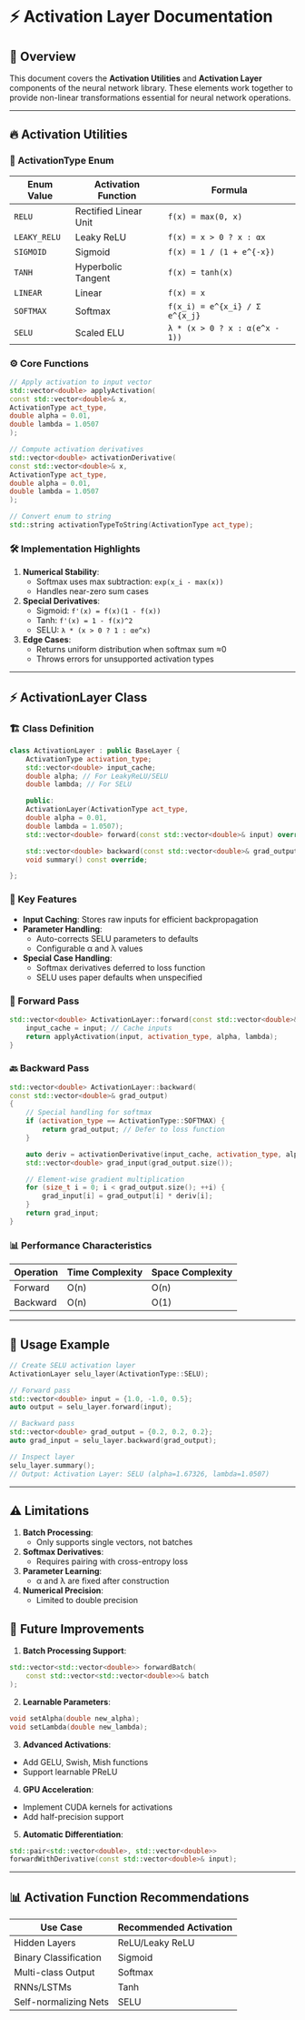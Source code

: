 # ⚡ Activation Layer Documentation

## 📝 Overview
This document covers the **Activation Utilities** and **Activation Layer** components of the neural network library. These elements work together to provide non-linear transformations essential for neural network operations.

---

## 🔥 Activation Utilities

### 🧩 ActivationType Enum
| Enum Value      | Activation Function | Formula |
|-----------------|---------------------|---------|
| `RELU`         | Rectified Linear Unit | `f(x) = max(0, x)` |
| `LEAKY_RELU`   | Leaky ReLU          | `f(x) = x > 0 ? x : αx` |
| `SIGMOID`      | Sigmoid             | `f(x) = 1 / (1 + e^{-x})` |
| `TANH`         | Hyperbolic Tangent  | `f(x) = tanh(x)` |
| `LINEAR`       | Linear              | `f(x) = x` |
| `SOFTMAX`      | Softmax             | `f(x_i) = e^{x_i} / Σ e^{x_j}` |
| `SELU`         | Scaled ELU          | `λ * (x > 0 ? x : α(e^x - 1))` |

### ⚙️ Core Functions
```cpp
// Apply activation to input vector
std::vector<double> applyActivation(
const std::vector<double>& x,
ActivationType act_type,
double alpha = 0.01,
double lambda = 1.0507
);

// Compute activation derivatives
std::vector<double> activationDerivative(
const std::vector<double>& x,
ActivationType act_type,
double alpha = 0.01,
double lambda = 1.0507
);

// Convert enum to string
std::string activationTypeToString(ActivationType act_type);
```


### 🛠️ Implementation Highlights
1. **Numerical Stability**:
   - Softmax uses max subtraction: `exp(x_i - max(x))`
   - Handles near-zero sum cases
2. **Special Derivatives**:
   - Sigmoid: `f'(x) = f(x)(1 - f(x))`
   - Tanh: `f'(x) = 1 - f(x)^2`
   - SELU: `λ * (x > 0 ? 1 : αe^x)`
3. **Edge Cases**:
   - Returns uniform distribution when softmax sum ≈0
   - Throws errors for unsupported activation types

---

## ⚡ ActivationLayer Class

### 🏗️ Class Definition
```cpp
class ActivationLayer : public BaseLayer {
    ActivationType activation_type;
    std::vector<double> input_cache;
    double alpha; // For LeakyReLU/SELU
    double lambda; // For SELU

    public:
    ActivationLayer(ActivationType act_type,
    double alpha = 0.01,
    double lambda = 1.0507);
    std::vector<double> forward(const std::vector<double>& input) override;

    std::vector<double> backward(const std::vector<double>& grad_output) override;
    void summary() const override;

};
```


### 🔑 Key Features
- **Input Caching**: Stores raw inputs for efficient backpropagation
- **Parameter Handling**:
  - Auto-corrects SELU parameters to defaults
  - Configurable α and λ values
- **Special Case Handling**:
  - Softmax derivatives deferred to loss function
  - SELU uses paper defaults when unspecified

### 🚀 Forward Pass
```cpp
std::vector<double> ActivationLayer::forward(const std::vector<double>& input) {
    input_cache = input; // Cache inputs
    return applyActivation(input, activation_type, alpha, lambda);
}
```


### 🔙 Backward Pass
```cpp
std::vector<double> ActivationLayer::backward(
const std::vector<double>& grad_output)
{
    // Special handling for softmax
    if (activation_type == ActivationType::SOFTMAX) {
        return grad_output; // Defer to loss function
    }

    auto deriv = activationDerivative(input_cache, activation_type, alpha, lambda);
    std::vector<double> grad_input(grad_output.size());

    // Element-wise gradient multiplication
    for (size_t i = 0; i < grad_output.size(); ++i) {
        grad_input[i] = grad_output[i] * deriv[i];
    }
    return grad_input;
}
```


### 📊 Performance Characteristics
| Operation | Time Complexity | Space Complexity |
|-----------|-----------------|------------------|
| Forward   | O(n)            | O(n)            |
| Backward  | O(n)            | O(1)            |

---

## 🚀 Usage Example
```cpp
// Create SELU activation layer
ActivationLayer selu_layer(ActivationType::SELU);

// Forward pass
std::vector<double> input = {1.0, -1.0, 0.5};
auto output = selu_layer.forward(input);

// Backward pass
std::vector<double> grad_output = {0.2, 0.2, 0.2};
auto grad_input = selu_layer.backward(grad_output);

// Inspect layer
selu_layer.summary();
// Output: Activation Layer: SELU (alpha=1.67326, lambda=1.0507)
```

---

## ⚠️ Limitations
1. **Batch Processing**:
   - Only supports single vectors, not batches
2. **Softmax Derivatives**:
   - Requires pairing with cross-entropy loss
3. **Parameter Learning**:
   - α and λ are fixed after construction
4. **Numerical Precision**:
   - Limited to double precision

## 🚧 Future Improvements
1. **Batch Processing Support**:
```cpp
std::vector<std::vector<double>> forwardBatch(
    const std::vector<std::vector<double>>& batch
);
```


2. **Learnable Parameters**:
```cpp
void setAlpha(double new_alpha);
void setLambda(double new_lambda);
```


3. **Advanced Activations**:
- Add GELU, Swish, Mish functions
- Support learnable PReLU

4. **GPU Acceleration**:
- Implement CUDA kernels for activations
- Add half-precision support

5. **Automatic Differentiation**:
```cpp
std::pair<std::vector<double>, std::vector<double>>
forwardWithDerivative(const std::vector<double>& input);
```

---


## 📊 Activation Function Recommendations
| Use Case               | Recommended Activation |
|------------------------|------------------------|
| Hidden Layers          | ReLU/Leaky ReLU       |
| Binary Classification  | Sigmoid               |
| Multi-class Output     | Softmax               |
| RNNs/LSTMs            | Tanh                  |
| Self-normalizing Nets  | SELU                  |
